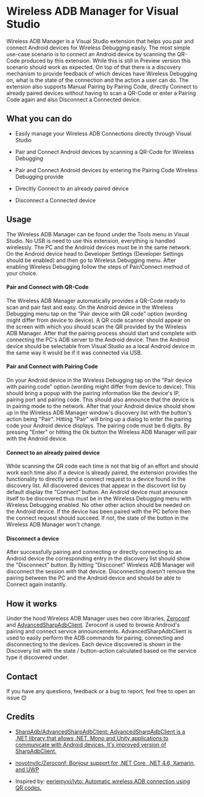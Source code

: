 # Wireless ADB Manager for Visual Studio

Wireless ADB Manager is a Visual Studio extension that helps you pair and connect Android devices for Wireless Debugging easily. The most simple use-case scenario is to connect an Android device by scanning the QR-Code produced by this extension. While this is still in Preview version this scenario should work as expected. On top of that there is a discovery mechanism to provide feedback of which devices have Wireless Debugging on, what is the state of the connection and the action a user can do. The extension also supports Manual Pairing by Pairing Code, directly Connect to already paired devices without having to scan a QR-Code or enter a Pairing Code again and also Disconnect a Connected device.



## What you can do

- Easily manage your Wireless ADB Connections directly through Visual Studio

- Pair and Connect Android devices by scanning a QR-Code for Wireless Debugging

- Pair and Connect Android devices by entering the Pairing Code Wireless Debugging provide

- Direcltly Connect to an already paired device

- Disconnect a Connected device



## Usage

The Wireless ADB Manager can be found under the Tools menu in Visual Studio. No USB is need to use this extension, everything is handled wirelessly. The PC and the Android devices must be in the same network. On the Android device head to Developer Settings (Developer Settings should be enabled) and then go to Wireless Debugging menu. After enabling Wireless Debugging follow the steps of Pair/Connect method of your choice.

#### Pair and Connect with QR-Code

The Wireless ADB Manager automatically provides a QR-Code ready to scan and pair fast and easy. On the Android device in the Wireless Debugging menu tap on the "Pair device with QR code" option (wording might differ from device to device). A QR code scanner should appear on the screen with which you should scan the QR provided by the Wireless ADB Manager. After that the pairing process should start and complete with connecting the PC's ADB server to the Android device. Then the Android device should be selectable from Visual Studio as a local Android device in the same way it would be if it was connected via USB.

#### Pair and Connect with Pairing Code

On your Android device in the Wireless Debugging tap on the "Pair device with pairing code" option (wording might differ from device to device). This should bring a popup with the pairing information like the device's IP, pairing port and pairing code. This should also announce that the device is in pairing mode to the network. After that your Android device should show up in the Wireless ADB Manager window's discovery list with the button's action being "Pair". Hitting "Pair" will bring up a dialog to enter the pairing code your Android device displays. The pairing code must be 6 digits. By pressing "Enter" or hitting the Ok button the Wireless ADB Manager will pair with the Android device.

#### Connect to an already paired device

While scanning the QR code each time is not that big of an effort and should work each time also if a device is already paired, the extension provides the functionality to directly send a connect request to a device found in the discovery list. All discovered devices that appear in the discovert list by default display the "Connect" button. An Android device must announce itself to be discovered thus must be in the Wireless Debugging menu with Wireless Debugging enabled. No other other action should be needed on the Android device. If the device has been paired with the PC before then the connect request should succeed. If not, the state of the button in the Wireless ADB Manager won't change.

#### Disconnect a device

After successfully pairing and connecting or directly connecting to an Android device the corresponding entry in the discovery list should show the "Disconnect" button. By hitting "Discconet" Wireless ADB Manager will disconnect the session with that device. Disconnecting doesn't remove the pairing between the PC and the Android device and should be able to Connect again instantly.



## How it works

Under the hood Wireless ADB Manager uses two core libraries, [Zeroconf](https://github.com/novotnyllc/Zeroconf) and [AdvancedSharpAdbClient](https://github.com/SharpAdb/AdvancedSharpAdbClient). Zeroconf is used to browse Android's pairing and connect service announcements. AdvancedSharpAdbClient is used to easily perform the ADB commands for pairing, connecting and disconnecting to the devices. Each device discovered is shown in the Discovery list with the state / button-action calculated based on the service type it discovered under.



## Contact

If you have any questions, feedback or a bug to report, feel free to open an issue 😊



## Credits

- [SharpAdb/AdvancedSharpAdbClient: AdvancedSharpAdbClient is a .NET library that allows .NET, Mono and Unity applications to communicate with Android devices. It&#39;s improved version of SharpAdbClient.](https://github.com/SharpAdb/AdvancedSharpAdbClient)

- [novotnyllc/Zeroconf: Bonjour support for .NET Core, .NET 4.6, Xamarin, and UWP](https://github.com/novotnyllc/Zeroconf)

- Inspired by: [eeriemyxi/lyto: Automatic wireless ADB connection using QR codes.](https://github.com/eeriemyxi/lyto)